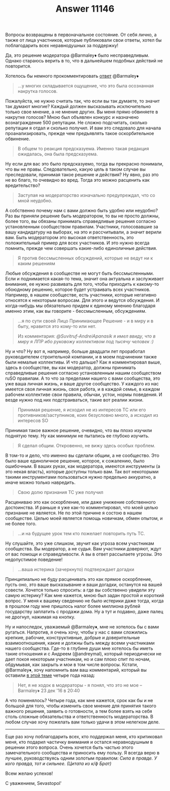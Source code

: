 ﻿---
title: "Answer 11146"
se.owner.user_id: 377637
se.owner.display_name: "Sevastopol&#39;"
se.owner.link: "https://ru.meta.stackoverflow.com/users/377637/sevastopol"
se.answer_id: 11146
se.question_id: 11134
se.post_type: answer
se.is_accepted: False
---
<p>Вопросы возвращены в первоначальное состояние. От себя лично, а также от лица участников, которые публиковали свои ответы, хотел бы поблагодарить всех неравнодушных за поддержку!</p>
<p>Да, это решение модератора @Barmaley♦ было несправедливым. Однако стараюсь верить в то, что в дальнейшем подобных действий не повторится.</p>
<p>Хотелось бы немного прокомментировать <a href="https://ru.meta.stackoverflow.com/a/11137/377637">ответ</a> @Barmaley♦</p>
<blockquote>
<p>...у многих складывается ощущение, что это была осознанная накрутка
голосов.</p>
</blockquote>
<p>Пожалуйста, не нужно считать так, что если вы так думаете, то значит так думают многие? Каждый должен высказывать исключительно только свое мнение, а не мнение других. Вы меня прямо обвиняете в накрутке голосов? Мною был объявлен конкурс и назначено вознаграждение 500 репутации. Не сложно подсчитать, сколько репутации я отдал и сколько получил. И вам это следовало для начала проанализировать, прежде чем предъявлять такое оскорбительное обвинение.</p>
<blockquote>
<p>В общем то реакция предсказуема. Именно такая редакция ожидалась, она
была предсказуема.</p>
</blockquote>
<p>Ну если для вас это было предсказуемо, тогда вы прекрасно понимали, что вы не правы. Следовательно, какую цель в таком случае вы преследовали, принимая такое решение и действия? Ну явно, раз это не во благо, то очевидно во вред. Тогда это можно расценить как вредительство?</p>
<blockquote>
<p>Заступая на модераторство изначально предупреждал, что со мной
неудобно.</p>
</blockquote>
<p>А собственно почему нам с вами должно быть удобно или неудобно? Раз вы приняли решение быть модератором, то вы не просто должны, более того, вы обязаны принимать справедливые решения согласно установленным сообществом правилам. Участники, голосовавшие за вашу кандидатуру на выборах, на это и рассчитывали, а значит верили вам. Быть модератором это высокая ответственность, это положительный пример для всех участников. И это нужно всегда помнить, прежде чем совершать какие-либо единоличные действия.</p>
<blockquote>
<p>Я против бессмысленных обсуждений, которые не ведут ни к каким
решениям</p>
</blockquote>
<p>Любые обсуждения в сообществе не могут быть бессмысленными. Если и поднимается какая-то тема, значит она актуальна и заслуживает внимания, ее нужно развивать для того, чтобы приходить к какому-то обоюдному решению, которое будет устраивать всех участников. Например, в нашем сообществе, есть участники, которые негативно относятся к некоторым вопросам. Для этого и ведутся обсуждения. И когда-нибудь мы обязательно придем к единому мнению благодаря именно этим, как вы говорите - бессмысленным, обсуждениям.</p>
<blockquote>
<p>...я по сути своей Лицо Принимающее Решение - и в миру и в быту,
нравится это кому-то или нет.</p>
<p>Из комментария: <em>@Suvitruf-AndreiApanasik я имел ввиду, что в миру я
ЛПР ибо руковожу коллективом под тысячу человек :)</em></p>
</blockquote>
<p>Ну и что? Ну вот я, например, больше двадцати лет проработал руководителем строительной компании, и в моем подчинении также были немалые коллективы. И что дальше? Как я комментировал выше, здесь в сообществе, вы как модератор, должны принимать справедливые решения согласно установленным нашим сообществом ruSO правилам. А то что за пределами нашего с вами сообщества, это уже ваша личная жизнь, и ваше другое сообщество. У каждого из нас имеется своя личная жизнь, своя работа, и в каждой семье, в каждом рабочем коллективе свои правила, обычаи, устои, нормы поведения. И везде нужно под них подстраиваться, такие вот реалии жизни.</p>
<blockquote>
<p>Принимая решение, я исходил не из интересов ТС или его
противников/заступников, коих безусловно много, а исходил из интересов
SO</p>
</blockquote>
<p>Принимая такое важное решение, очевидно, что вы плохо изучили поднятую тему. Ну как минимум не пытались ее глубоко изучить.</p>
<blockquote>
<p>Я сделал общим. Откровенно, не вижу здесь особых проблем.</p>
</blockquote>
<p>В том-то и дело, что именно вы сделали общим, а не сообщество. Это было ваше единоличное решение, которое, к сожалению, было ошибочным. В ваших руках, как модератора, имеются инструменты (а это некая власть), которые доступны только вам. Так вот некоторыми такими инструментами пользоваться нужно предельно аккуратно, а иначе можно только навредить.</p>
<blockquote>
<p>Свою долю признания ТС уже получил</p>
</blockquote>
<p>Расцениваю это как оскорбление, или даже унижение собственного достоинства. И раньше я уже как-то комментировал, что моей целью признание не является. Не по этой причине я состою в нашем сообществе. Целью моей является помощь новичкам, обмен опытом, и не более того.</p>
<blockquote>
<p>...и на будущее урок тем кто пожелает повторить путь ТС.</p>
</blockquote>
<p>Ну слушайте, это уже слишком, звучит как угроза всем участникам сообщества. Вы модератор, а не судья. Вам участники доверяют, ждут от вас помощи и справедливости. А вы в ответ рассылаете угрозы. Это недопустимое поведение!</p>
<blockquote>
<p>...ваша истерика (зачеркнуто) подтверждает догадки</p>
</blockquote>
<p>Принципиально не буду расценивать это как прямое оскорбление, пусть оно, это ваше высказывание и ваши догадки, останутся на вашей совести. Хочется только спросить: а где вы собственно увидели эту самую истерику? Как мне кажется, мною был задан простой и короткий вопрос. У меня к вашему сведению не было истерики даже тогда, когда в прошлом году мне пришлось налог более миллиона рублей государству заплатить с продажи дома. Ну а тут и подавно, даже палец не дрогнул, нажимая на кнопку.</p>
<p>Ну и напоследок, уважаемый @Barmaley♦, мне не хотелось бы с вами ругаться. Напротив, я очень хочу, чтобы у нас с вами сложились крепкие, рабочие, конструктивные, добрые и доверительные взаимоотношения, какие и должны быть между всеми участниками нашего сообщества. Где-то в глубине души мне хотелось бы иметь такие отношения и с Андреем (@andreymal), который периодически не дает покоя некоторым участникам, но и сам плохо спит по ночам, обдумывая, как закрыть и мои в том числе вопросы. Кстати, @Barmaley♦, хочу напомнить вам ваш комментарий, который вы оставили <a href="https://ru.meta.stackoverflow.com/q/4280/377637">в этой теме</a> четыре года назад:</p>
<blockquote>
<p>Нет, я не ходок в модераторы - я понял, что это не мое – Barmaley♦ 23
дек '16 в 20:40</p>
</blockquote>
<p>А что поменялось? Четыре года, как мне кажется, срок как бы и не большой для того, чтобы изменить свое мнение для принятия такого важного решения, заявить о готовности, а тем более взять на себя столь сложные обязательства и ответственность модераторства. В любом случае хочу пожелать вам только удачи в этом нелегком деле.</p>
<hr />
<p>Еще раз хочу поблагодарить всех, кто поддержал меня, кто критиковал меня, кто подарил частичку внимания и остался неравнодушным в решении этого вопроса. Очень хочется быть частью этого замечательного сообщества и приносить ему пользу. Я всегда верю в лучшее,  руководствуясь одним золотым правилом: <em>Сила в правде. У кого правда, тот и сильнее. (Цитата из к/ф Брат)</em></p>
<p>Всем желаю успехов!</p>
<p>С уважением, Sevastopol'</p>
